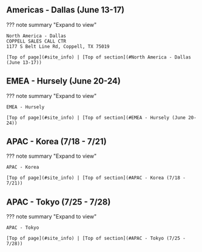 
## Americas - Dallas (June 13-17)
??? note summary "Expand to view"

    North America - Dallas
    COPPELL SALES CALL CTR
    1177 S Belt Line Rd, Coppell, TX 75019

    [Top of page](#site_info) | [Top of section](#North America - Dallas (June 13-17))


## EMEA - Hursely (June 20-24)
??? note summary "Expand to view"

    EMEA - Hursely

    [Top of page](#site_info) | [Top of section](#EMEA - Hursely (June 20-24))
    
    
## APAC - Korea (7/18 - 7/21)
??? note summary "Expand to view"

    APAC - Korea

    [Top of page](#site_info) | [Top of section](#APAC - Korea (7/18 - 7/21))


## APAC - Tokyo (7/25 - 7/28)  
??? note summary "Expand to view"

    APAC - Tokyo

    [Top of page](#site_info) | [Top of section](#APAC - Tokyo (7/25 - 7/28))
